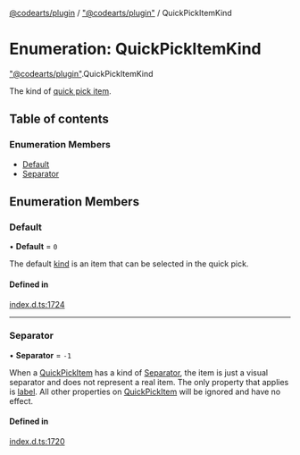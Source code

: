 [@codearts/plugin](../README.md) / ["@codearts/plugin"](../modules/_codearts_plugin_.md) / QuickPickItemKind

# Enumeration: QuickPickItemKind

["@codearts/plugin"](../modules/_codearts_plugin_.md).QuickPickItemKind

The kind of [quick pick item](../interfaces/codearts_plugin_.QuickPickItem.md).

## Table of contents

### Enumeration Members

- [Default](codearts_plugin_.QuickPickItemKind.md#default)
- [Separator](codearts_plugin_.QuickPickItemKind.md#separator)

## Enumeration Members

### Default

• **Default** = ``0``

The default [kind](../interfaces/codearts_plugin_.QuickPickItem.md#kind) is an item that can be selected in the quick pick.

#### Defined in

[index.d.ts:1724](https://github.com/huaweicloud/cloudide-plugin-api/blob/4d28848/index.d.ts#L1724)

___

### Separator

• **Separator** = ``-1``

When a [QuickPickItem](../interfaces/codearts_plugin_.QuickPickItem.md) has a kind of [Separator](codearts_plugin_.QuickPickItemKind.md#separator), the item is just a visual separator and does not represent a real item.
The only property that applies is [label](../interfaces/codearts_plugin_.QuickPickItem.md#label). All other properties on [QuickPickItem](../interfaces/codearts_plugin_.QuickPickItem.md) will be ignored and have no effect.

#### Defined in

[index.d.ts:1720](https://github.com/huaweicloud/cloudide-plugin-api/blob/4d28848/index.d.ts#L1720)
